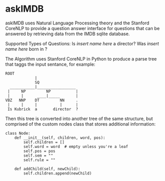 # askIMDB
askIMDB uses Natural Language Processing theory and the Stanford CoreNLP to provide a question answer interface 
for questions that can be answered by retrieving data from the IMDB sqlite database.

Supported Types of Questions:
Is *insert name here* a director?
Was *insert name here* born in <insert place of birth here>?

The Algorithm uses Stanford CoreNLP in Python to produce a parse tree that taggs the input sentance, for example:
```
ROOT                 
             |                    
             SQ                  
  ___________|_________________   
 |     NP         NP           | 
 |     |      ____|_____       |  
VBZ   NNP    DT         NN     . 
 |     |     |          |      |  
 Is Kubrick  a       director  ?
```
Then this tree is converted into another tree of the same structure, but comprised of the custom nodes class
that stores additional information:

```
class Node:
    def __init__(self, children, word, pos):
        self.children = []
        self.word = word  # empty unless you're a leaf
        self.pos = pos
        self.sem = ""
        self.rule = ""

    def addChild(self, newChild):
        self.children.append(newChild)
```
